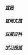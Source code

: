 <!--
 * @Author: 15868707168@163.com 15868707168@163.com
 * @Date: 2023-03-07 15:06:21
 * @LastEditors: 15868707168@163.com 15868707168@163.com
 * @LastEditTime: 2023-03-07 16:26:45
 * @FilePath: \LuaNote\1_学习文档.md
 * @Description: 这是默认设置,请设置`customMade`, 打开koroFileHeader查看配置 进行设置: https://github.com/OBKoro1/koro1FileHeader/wiki/%E9%85%8D%E7%BD%AE
-->
<!--
 * @Author: 15868707168@163.com 15868707168@163.com
 * @Date: 2023-03-06 16:41:10
 * @LastEditors: 15868707168@163.com 15868707168@163.com
 * @LastEditTime: 2023-03-07 15:08:45
 * @FilePath: \LuaNote\学习文档.md
 * @Description: 这是默认设置,请设置`customMade`, 打开koroFileHeader查看配置 进行设置: https://github.com/OBKoro1/koro1FileHeader/wiki/%E9%85%8D%E7%BD%AE
-->
#####   [官网](https://www.lua.org/)

#####   [官网文档](https://www.lua.org/manual/5.4/)

#####   [百度百科](https://baike.baidu.com/item/lua/7570719) 

#####   [学习视频](https://www.bilibili.com/video/BV1yv4y1g78G?p=1&vd_source=874ef91701c817855be9727acd96b7cd) 


